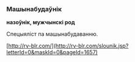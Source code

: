 ### Машынабудаўнік
**назоўнік, мужчынскі род**

Спецыяліст па машынабудаванню.

<a rel="author">[http://rv-blr.com/](http://rv-blr.com/slounik.jsp?letterId=0&maskId=0&pageId=1657)</a>
